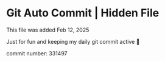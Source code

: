 # Git Auto Commit | Hidden File

This file was added Feb 12, 2025

Just for fun and keeping my daily git commit active 🤪

commit number: 331497
